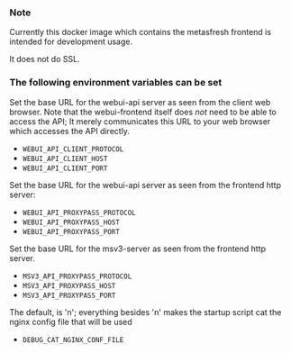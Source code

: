 ### Note

Currently this docker image which contains the metasfresh frontend is intended for development usage.

It does not do SSL.


### The following environment variables can be set

Set the base URL for the webui-api server as seen from the client web browser.
Note that the webui-frontend itself does *not* need to be able to access the API;
It merely communicates this URL to your web browser which accesses the API directly. 
* `WEBUI_API_CLIENT_PROTOCOL`
* `WEBUI_API_CLIENT_HOST`
* `WEBUI_API_CLIENT_PORT`

Set the base URL for the webui-api server as seen from the frontend http server:
* `WEBUI_API_PROXYPASS_PROTOCOL`
* `WEBUI_API_PROXYPASS_HOST`
* `WEBUI_API_PROXYPASS_PORT`

Set the base URL for the msv3-server as seen from the frontend http server.
* `MSV3_API_PROXYPASS_PROTOCOL`
* `MSV3_API_PROXYPASS_HOST`
* `MSV3_API_PROXYPASS_PORT`

The default, is 'n'; everything besides 'n' makes the startup script cat the nginx config file that will be used
* `DEBUG_CAT_NGINX_CONF_FILE`
